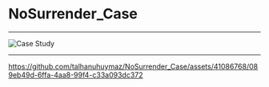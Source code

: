 # NoSurrender_Case
--------------------------------------------------------------------------------------------------------------
![Case Study](https://github.com/talhanuhuymaz/NoSurrender_Case/assets/41086768/fdb13abc-5ecc-46ec-88fa-72e9a717d995)

--------------------------------------------------------------------------------------------------------------
https://github.com/talhanuhuymaz/NoSurrender_Case/assets/41086768/089eb49d-6ffa-4aa8-99f4-c33a093dc372

